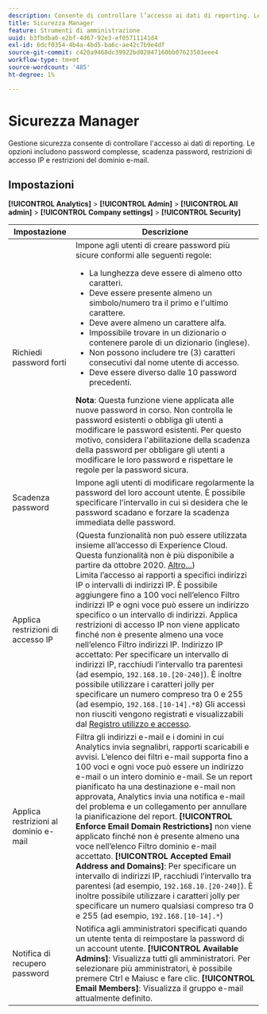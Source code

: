 ```yaml
---
description: Consente di controllare l’accesso ai dati di reporting. Le opzioni includono password complesse, scadenza password, restrizioni di accesso IP e restrizioni del dominio e-mail.
title: Sicurezza Manager
feature: Strumenti di amministrazione
uuid: b3fbdba0-e2bf-4d67-92e3-ef05711141d4
exl-id: 6dcf0354-4b4a-4bd5-ba6c-ae42c7b9e4df
source-git-commit: c420a9468dc39922bd02047160bb07623503eee4
workflow-type: tm+mt
source-wordcount: '485'
ht-degree: 1%

---
```


# Sicurezza Manager

Gestione sicurezza consente di controllare l&#39;accesso ai dati di reporting. Le opzioni includono password complesse, scadenza password, restrizioni di accesso IP e restrizioni del dominio e-mail.

## Impostazioni

**[!UICONTROL Analytics]** >  **[!UICONTROL Admin]** >  **[!UICONTROL All admin]** >  **[!UICONTROL Company settings]** >  **[!UICONTROL Security]**

| Impostazione | Descrizione |
| --- | --- |
| Richiedi password forti | Impone agli utenti di creare password più sicure conformi alle seguenti regole: <ul><li>La lunghezza deve essere di almeno otto caratteri.</li><li>Deve essere presente almeno un simbolo/numero tra il primo e l&#39;ultimo carattere.</li><li>Deve avere almeno un carattere alfa.</li><li>Impossibile trovare in un dizionario o contenere parole di un dizionario (inglese).</li><li>Non possono includere tre (3) caratteri consecutivi dal nome utente di accesso.</li><li>Deve essere diverso dalle 10 password precedenti.</li></ul>**Nota**: Questa funzione viene applicata alle nuove password in corso. Non controlla le password esistenti o obbliga gli utenti a modificare le password esistenti. Per questo motivo, considera l&#39;abilitazione della scadenza della password per obbligare gli utenti a modificare le loro password e rispettare le regole per la password sicura. |
| Scadenza password | Impone agli utenti di modificare regolarmente la password del loro account utente. È possibile specificare l&#39;intervallo in cui si desidera che le password scadano e forzare la scadenza immediata delle password. |
| Applica restrizioni di accesso IP | (Questa funzionalità non può essere utilizzata insieme all’accesso di Experience Cloud. Questa funzionalità non è più disponibile a partire da ottobre 2020. [Altro...](/help/admin/company/login-restrictions-eol.md))<br> Limita l’accesso ai rapporti a specifici indirizzi IP o intervalli di indirizzi IP. È possibile aggiungere fino a 100 voci nell’elenco Filtro indirizzi IP e ogni voce può essere un indirizzo specifico o un intervallo di indirizzi. Applica restrizioni di accesso IP non viene applicato finché non è presente almeno una voce nell’elenco Filtro indirizzi IP. Indirizzo IP accettato: Per specificare un intervallo di indirizzi IP, racchiudi l’intervallo tra parentesi (ad esempio, `192.168.10.[20-240]`). È inoltre possibile utilizzare i caratteri jolly per specificare un numero compreso tra 0 e 255 (ad esempio, `192.168.[10-14].*8`) Gli accessi non riusciti vengono registrati e visualizzabili dal [Registro utilizzo e accesso](https://experienceleague.adobe.com/docs/analytics/admin/admin-tools/logs.html#section_6FBAF92D9EA244809C45A78A2F0A7232). |
| Applica restrizioni al dominio e-mail | Filtra gli indirizzi e-mail e i domini in cui Analytics invia segnalibri, rapporti scaricabili e avvisi. L’elenco dei filtri e-mail supporta fino a 100 voci e ogni voce può essere un indirizzo e-mail o un intero dominio e-mail. Se un report pianificato ha una destinazione e-mail non approvata, Analytics invia una notifica e-mail del problema e un collegamento per annullare la pianificazione del report. **[!UICONTROL Enforce Email Domain Restrictions]** non viene applicato finché non è presente almeno una voce nell’elenco Filtro dominio e-mail accettato. **[!UICONTROL Accepted Email Address and Domains]**: Per specificare un intervallo di indirizzi IP, racchiudi l’intervallo tra parentesi (ad esempio,  `192.168.10.[20-240]`). È inoltre possibile utilizzare i caratteri jolly per specificare un numero qualsiasi compreso tra 0 e 255 (ad esempio, `192.168.[10-14].*`) |
| Notifica di recupero password | Notifica agli amministratori specificati quando un utente tenta di reimpostare la password di un account utente. **[!UICONTROL Available Admins]**: Visualizza tutti gli amministratori. Per selezionare più amministratori, è possibile premere Ctrl e Maiusc e fare clic. **[!UICONTROL Email Members]**: Visualizza il gruppo e-mail attualmente definito. |

